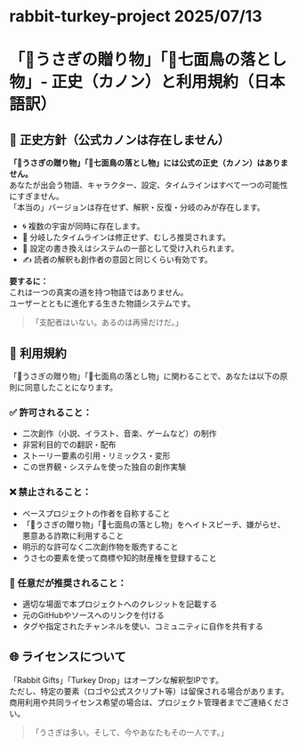 # rabbit-turkey-project 2025/07/13

# 「🐇うさぎの贈り物」「🦃七面鳥の落とし物」- 正史（カノン）と利用規約（日本語訳）

## 📜 正史方針（公式カノンは存在しません）

**「🐇うさぎの贈り物」「🦃七面鳥の落とし物」には公式の正史（カノン）はありません。**  
あなたが出会う物語、キャラクター、設定、タイムラインはすべて一つの可能性にすぎません。  
「本当の」バージョンは存在せず、解釈・反復・分岐のみが存在します。

- 🌀 複数の宇宙が同時に存在します。
- 🔀 分岐したタイムラインは修正せず、むしろ推奨されます。
- 🔁 設定の書き換えはシステムの一部として受け入れられます。
- ✍️ 読者の解釈も創作者の意図と同じくらい有効です。

**要するに：**  
これは一つの真実の道を持つ物語ではありません。  
ユーザーとともに進化する生きた物語システムです。

>「支配者はいない。あるのは再帰だけだ。」

## 📖 利用規約

「🐇うさぎの贈り物」「🦃七面鳥の落とし物」に関わることで、あなたは以下の原則に同意したことになります。

### ✅ 許可されること：

- 二次創作（小説、イラスト、音楽、ゲームなど）の制作
- 非営利目的での翻訳・配布
- ストーリー要素の引用・リミックス・変形
- この世界観・システムを使った独自の創作実験

### ❌ 禁止されること：

- ベースプロジェクトの作者を自称すること
- 「🐇うさぎの贈り物」「🦃七面鳥の落とし物」をヘイトスピーチ、嫌がらせ、悪意ある詐欺に利用すること
- 明示的な許可なく二次創作物を販売すること
- うさ七の要素を使って商標や知的財産権を登録すること

### 🧷 任意だが推奨されること：

- 適切な場面で本プロジェクトへのクレジットを記載する
- 元のGitHubやソースへのリンクを付ける
- タグや指定されたチャンネルを使い、コミュニティに自作を共有する

## 🌐 ライセンスについて

「Rabbit Gifts」「Turkey Drop」はオープンな解釈型IPです。  
ただし、特定の要素（ロゴや公式スクリプト等）は留保される場合があります。  
商用利用や共同ライセンス希望の場合は、プロジェクト管理者までご連絡ください。

>「うさぎは多い。そして、今やあなたもその一人です。」

